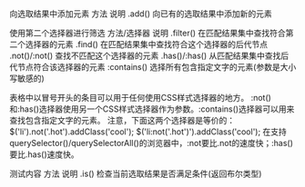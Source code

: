 ##
向选取结果中添加元素
方法          说明
.add()        向已有的选取结果中添加新的元素

使用第二个选择器进行筛选
方法/选择器      说明
.filter()       在匹配结果集中查找符合第二个选择器的元素
.find()         在匹配结果集中查找符合这个选择器的后代节点
.not()/:not()   查找不匹配这个选择器的元素
.has()/:has()   从匹配结果集中查找后代节点符合该选择器的元素
:contains()     选择所有包含指定文字的元素(参数是大小写敏感的)

表格中以冒号开头的条目可以用于任何使用CSS样式选择器的地方。
:not()和:has()选择器使用另一个CSS样式选择器作为参数。:contains()选择器可以用来查找包含指定文字的元素。
注意，下面这两个选择器是等价的：
$('li').not('.hot').addClass('cool');
$('li:not('.hot')').addClass('cool');
在支持querySelector()/querySelectorAll()的浏览器中，:not要比.not的速度快；:has()要比.has()速度快。

测试内容
方法      说明
.is()     检查当前选取结果是否满足条件(返回布尔类型)
